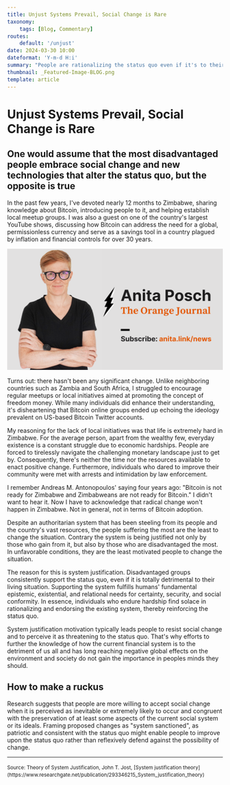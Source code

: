 ```yaml
---
title: Unjust Systems Prevail, Social Change is Rare
taxonomy:
    tags: [Blog, Commentary]
routes:
    default: '/unjust'
date: 2024-03-30 10:00
dateformat: 'Y-m-d H:i'
summary: "People are rationalizing the status quo even if it's to their detriment. System justification makes change happen rarely."
thumbnail: _Featured-Image-BLOG.png
template: article
---
```


# Unjust Systems Prevail, Social Change is Rare

## One would assume that the most disadvantaged people embrace social change and new technologies that alter the status quo, but the opposite is true

In the past few years, I've devoted nearly 12 months to Zimbabwe, sharing knowledge about Bitcoin, introducing people to it, and helping establish local meetup groups. I was also a guest on one of the country's largest YouTube shows, discussing how Bitcoin can address the need for a global, permissionless currency and serve as a savings tool in a country plagued by inflation and financial controls for over 30 years.

![](_Featured-Image-BLOG.png)

Turns out: there hasn't been any significant change. Unlike neighboring countries such as Zambia and South Africa, I struggled to encourage regular meetups or local initiatives aimed at promoting the concept of freedom money. While many individuals did enhance their understanding, it's disheartening that Bitcoin online groups ended up echoing the ideology prevalent on US-based Bitcoin Twitter accounts.

My reasoning for the lack of local initiatives was that life is extremely hard in Zimbabwe. For the average person, apart from the wealthy few, everyday existence is a constant struggle due to economic hardships. People are forced to tirelessly navigate the challenging monetary landscape just to get by. Consequently, there's neither the time nor the resources available to enact positive change. Furthermore, individuals who dared to improve their community were met with arrests and intimidation by law enforcement.

I remember Andreas M. Antonopoulos' saying four years ago: "Bitcoin is not ready for Zimbabwe and Zimbabweans are not ready for Bitcoin." I didn't want to hear it. Now I have to acknowledge that radical change won't happen in Zimbabwe. Not in general, not in terms of Bitcoin adoption.

Despite an authoritarian system that has been steeling from its people and the country's vast resources, the people suffering the most are the least to change the situation. Contrary the system is being justified not only by those who gain from it, but also by those who are disadvantaged the most. In unfavorable conditions, they are the least motivated people to change the situation.

The reason for this is system justification. Disadvantaged groups consistently support the status quo, even if it is totally detrimental to their living situation. Supporting the system fulfills humans' fundamental epistemic, existential, and relational needs for certainty, security, and social conformity. In essence, individuals who endure hardship find solace in rationalizing and endorsing the existing system, thereby reinforcing the status quo.

System justification motivation typically leads people to resist social change and to perceive it as threatening to the status quo. That's why efforts to further the knowledge of how the current financial system is to the detriment of us all and has long reaching negative global effects on the environment and society do not gain the importance in peoples minds they should. 

## How to make a ruckus

Research suggests that people are more willing to accept social change when it is perceived as inevitable or extremely likely to occur and congruent with the preservation of at least some aspects of the current social system or its ideals. Framing proposed changes as "system sanctioned", as patriotic and consistent with the status quo might enable people to improve upon the status quo rather than reflexively defend against the possibility of change.

---
<small>
Source: 
Theory of System Justification, John T. Jost, [System justification theory](https://www.researchgate.net/publication/293346215_System_justification_theory)
</small>
